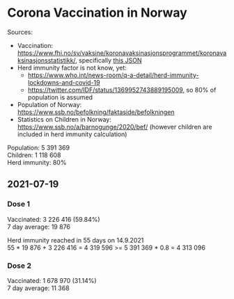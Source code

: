 # Corona Vaccination in Norway

Sources:

- Vaccination: <https://www.fhi.no/sv/vaksine/koronavaksinasjonsprogrammet/koronavaksinasjonsstatistikk/>, specifically [this JSON](https://www.fhi.no/api/chartdata/api/99119)
- Herd immunity factor is not know, yet:
  - <https://www.who.int/news-room/q-a-detail/herd-immunity-lockdowns-and-covid-19>
  - <https://twitter.com/IDF/status/1369952743889195009>, so 80% of population is assumed
- Population of Norway: <https://www.ssb.no/befolkning/faktaside/befolkningen>
- Statistics on Children in Norway: https://www.ssb.no/a/barnogunge/2020/bef/ (however children are included in herd immunity calculation)

Population: 5 391 369  
Children: 1 118 608  
Herd immunity: 80%  

## 2021-07-19

### Dose 1

Vaccinated: 3 226 416 (59.84%)  
7 day average: 19 876

Herd immunity reached in 55 days on 14.9.2021  
55 * 19 876 + 3 226 416 = 4 319 596 >= 5 391 369 * 0.8 = 4 313 096

### Dose 2

Vaccinated: 1 678 970 (31.14%)  
7 day average: 11 368

